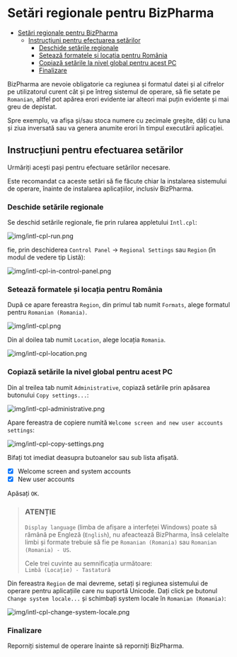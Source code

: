# Setări regionale pentru BizPharma

- [Setări regionale pentru BizPharma](#setări-regionale-pentru-bizpharma)
  - [Instrucțiuni pentru efectuarea setărilor](#instrucțiuni-pentru-efectuarea-setărilor)
    - [Deschide setările regionale](#deschide-setările-regionale)
    - [Setează formatele și locația pentru România](#setează-formatele-și-locația-pentru-românia)
    - [Copiază setările la nivel global pentru acest PC](#copiază-setările-la-nivel-global-pentru-acest-pc)
    - [Finalizare](#finalizare)

BizPharma are nevoie obligatorie ca regiunea și formatul datei și al cifrelor pe utilizatorul curent cât și pe întreg sistemul de operare, să fie setate pe `Romanian`, altfel pot apărea erori evidente iar alteori mai puțin evidente și mai greu de depistat.

Spre exemplu, va afișa și/sau stoca numere cu zecimale greșite, dăți cu luna și ziua inversată sau va genera anumite erori în timpul executării aplicației.

## Instrucțiuni pentru efectuarea setărilor

Urmăriți acești pași pentru efectuare setărilor necesare.

Este recomandat ca aceste setări să fie făcute chiar la instalarea sistemului de operare, înainte de instalarea aplicațiilor, inclusiv BizPharma.

### Deschide setările regionale

Se deschid setările regionale, fie prin rularea appletului `Intl.cpl`:

![img/intl-cpl-run.png](img/intl-cpl-run.png)

fie, prin deschiderea `Control Panel` &rarr; `Regional Settings` sau `Region` (în modul de vedere tip Listă):

![img/intl-cpl-in-control-panel.png](img/intl-cpl-in-control-panel.png)

### Setează formatele și locația pentru România

După ce apare fereastra `Region`, din primul tab numit `Formats`, alege formatul pentru `Romanian (Romania)`.

![img/intl-cpl.png](img/intl-cpl.png)

Din al doilea tab numit `Location`, alege locația `Romania`.

![img/intl-cpl-location.png](img/intl-cpl-location.png)

### Copiază setările la nivel global pentru acest PC

Din al treilea tab numit `Administrative`, copiază setările prin apăsarea butonului `Copy settings...`:

![img/intl-cpl-administrative.png](img/intl-cpl-administrative.png)

Apare fereastra de copiere numită `Welcome screen and new user accounts settings`:

![img/intl-cpl-copy-settings.png](img/intl-cpl-copy-settings.png)

Bifați tot imediat deasupra butoanelor sau sub lista afișată.

- [x] Welcome screen and system accounts
- [x] New user accounts

Apăsați `OK`.

> ### ATENȚIE
>
> `Display language` (limba de afișare a interfeței Windows) poate să rămână pe Engleză (`English`), nu afeactează BizPharma, însă celelalte limbi și formate trebuie să fie pe `Romanian (Romania)` sau `Romanian (Romania) - US`.
>
> Cele trei cuvinte au semnificația următoare:\
> `Limbă (Locație) - Tastatură`

Din fereastra `Region` de mai devreme, setați și regiunea sistemului de operare pentru aplicațiile care nu suportă Unicode.
Dați click pe butonul `Change system locale...` și schimbați system locale în `Romanian (Romania)`:

![img/intl-cpl-change-system-locale.png](img/intl-cpl-change-system-locale.png)

### Finalizare

Reporniți sistemul de operare înainte să reporniți BizPharma.
